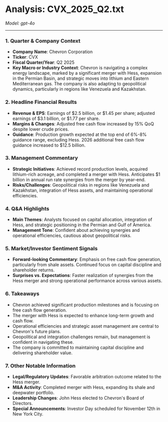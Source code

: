 # Analysis: CVX_2025_Q2.txt

*Model: gpt-4o*

---

### 1. Quarter & Company Context
- **Company Name**: Chevron Corporation
- **Ticker**: CVX
- **Fiscal Quarter/Year**: Q2 2025
- **Key Macro or Industry Context**: Chevron is navigating a complex energy landscape, marked by a significant merger with Hess, expansion in the Permian Basin, and strategic moves into lithium and Eastern Mediterranean gas. The company is also adapting to geopolitical dynamics, particularly in regions like Venezuela and Kazakhstan.

### 2. Headline Financial Results
- **Revenue & EPS**: Earnings of $2.5 billion, or $1.45 per share; adjusted earnings of $3.1 billion, or $1.77 per share.
- **Margins & Changes**: Adjusted free cash flow increased by 15% QoQ despite lower crude prices.
- **Guidance**: Production growth expected at the top end of 6%-8% guidance range, excluding Hess. 2026 additional free cash flow guidance increased to $12.5 billion.

### 3. Management Commentary
- **Strategic Initiatives**: Achieved record production levels, acquired lithium-rich acreage, and completed a merger with Hess. Anticipates $1 billion in annual run rate synergies from the merger by year-end.
- **Risks/Challenges**: Geopolitical risks in regions like Venezuela and Kazakhstan, integration of Hess assets, and maintaining operational efficiencies.

### 4. Q&A Highlights
- **Main Themes**: Analysts focused on capital allocation, integration of Hess, and strategic positioning in the Permian and Gulf of America.
- **Management Tone**: Confident about achieving synergies and operational efficiencies, cautious about geopolitical risks.

### 5. Market/Investor Sentiment Signals
- **Forward-looking Commentary**: Emphasis on free cash flow generation, particularly from shale assets. Continued focus on capital discipline and shareholder returns.
- **Surprises vs. Expectations**: Faster realization of synergies from the Hess merger and strong operational performance across various assets.

### 6. Takeaways
- Chevron achieved significant production milestones and is focusing on free cash flow generation.
- The merger with Hess is expected to enhance long-term growth and cash flow.
- Operational efficiencies and strategic asset management are central to Chevron's future plans.
- Geopolitical and integration challenges remain, but management is confident in navigating these.
- The company is committed to maintaining capital discipline and delivering shareholder value.

### 7. Other Notable Information
- **Legal/Regulatory Updates**: Favorable arbitration outcome related to the Hess merger.
- **M&A Activity**: Completed merger with Hess, expanding its shale and deepwater portfolio.
- **Leadership Changes**: John Hess elected to Chevron's Board of Directors.
- **Special Announcements**: Investor Day scheduled for November 12th in New York City.